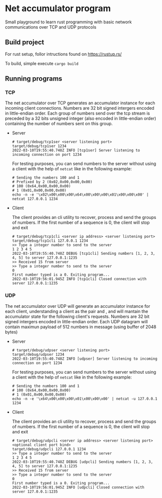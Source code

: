 # Net accumulator program

Small playground to learn rust programming with basic network communications over TCP and UDP protocols

## Build project

For rust setup, follor intructions found on https://rustup.rs/

To build, simple execute `cargo build`

## Running programs

### TCP

The net accumulator over TCP generates an accumulator instance for each incoming client connections. Numbers are 32 bit signed intergers encoded in little-endian order. Each group of numbers send over the tcp stream is preceded by a 32 bits unsigned integer (also encoded in little-endian order) containing the number of numbers sent on this group.

* Server

    ```shell
    # target/debug/tcp1ser <server listening port>
    target/debug/tcp1ser 1234
    2022-03-10T19:55:40.748Z INFO [tcp1ser] Server listening to incoming connection on port 1234
    ```

    For testing purposes, you can send numbers to the server without using a client with the help of `netcat` like in the following example:

    ```shell
    # Sending the numbers 100 and 1
    # Prefixed by 2 (0x02,0x00,0x00,0x00)
    # 100 (0x64,0x00,0x00,0x00)
    # 1 (0x01,0x00,0x00,0x00)
    echo -n -e '\x02\x00\x00\x00\x64\x00\x00\x00\x01\x00\x00\x00' | netcat 127.0.0.1 1234
    ```

* Client

    The client provides an cli utility to recover, process and send the groups of numbers. If the first number of a sequence is 0, the client will stop and exit

    ```shell
    # target/debug/tcp1cli <server ip address> <server listening port>
    target/debug/tcp1cli 127.0.0.1 1234
    >> Type a integer number to send to the server
    1 2 3 4 5
    2022-03-10T19:55:40.748Z DEBUG [tcp1cli] Sending numbers [1, 2, 3, 4, 5] to server 127.0.0.1:1235
    >> Received 15 from server
    >> Type a integer number to send to the server
    0  
    First number typed is a 0. Exiting program...
    2022-03-10T19:56:01.945Z INFO [tcp1cli] Closed connection with server 127.0.0.1:1235
    ```

### UDP

The net accumulator over UDP will generate an accumulator instance for each client, understanding a client as the pair <ip address> and <port>, and will mantain the accumulator state for the following client's requests. Numbers are 32 bit signed intergers encoded in little-endian order. Each UDP datagram will contain maximun payload of 512 numbers in message (using buffer of 2048 bytes)

* Server

    ```shell
    # target/debug/udpser <server listening port>
    target/debug/udpser 1234
    2022-03-10T19:55:40.748Z INFO [udpser] Server listening to incoming connection on port 1234
    ```

    For testing purposes, you can send numbers to the server without using a client with the help of `netcat` like in the following example:

    ```shell
    # Sending the numbers 100 and 1
    # 100 (0x64,0x00,0x00,0x00)
    # 1 (0x01,0x00,0x00,0x00)
    echo -n -e '\x64\x00\x00\x00\x01\x00\x00\x00' | netcat -u 127.0.0.1 1234
    ```

* Client

    The client provides an cli utility to recover, process and send the groups of numbers. If the first number of a sequence is 0, the client will stop and exit

    ```shell
    # target/debug/udpcli <server ip address> <server listening port> <optional client port bind>
    target/debug/udpcli 127.0.0.1 1234
    >> Type a integer number to send to the server
    1 2 3 4 5
    2022-03-10T19:55:40.748Z DEBUG [udpcli] Sending numbers [1, 2, 3, 4, 5] to server 127.0.0.1:1235
    >> Received 15 from server
    >> Type a integer number to send to the server
    0  
    First number typed is a 0. Exiting program...
    2022-03-10T19:56:01.945Z INFO [udpcli] Closed connection with server 127.0.0.1:1235
    ```